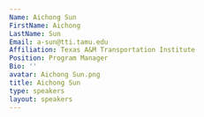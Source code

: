 ```yaml
---
Name: Aichong Sun
FirstName: Aichong
LastName: Sun
Email: a-sun@tti.tamu.edu
Affiliation: Texas A&M Transportation Institute
Position: Program Manager
Bio: ''
avatar: Aichong Sun.png
title: Aichong Sun
type: speakers
layout: speakers
---
```

